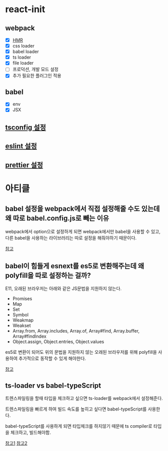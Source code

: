 # react-init

## webpack

- [x] [HMR](https://github.com/webpack/webpack-dev-server)
- [x] css loader
- [x] babel loader
- [x] ts loader
- [x] file loader
- [ ] 프로덕션, 개발 모드 설정
- [x] 추가 필요한 플러그인 적용

## babel

- [x] env
- [x] JSX

## [tsconfig 설정](https://github.com/MINJE-98/react-init/blob/main/tsconfig.json)

## [eslint 설정](https://github.com/MINJE-98/react-init/blob/main/.eslintrc)

## [prettier 설정](https://github.com/MINJE-98/react-init/blob/main/.prettierrc)

# 아티클

## babel 설정을 webpack에서 직접 설정해줄 수도 있는데 왜 따로 babel.config.js로 빼는 이유
webpack에서 option으로 설정하게 되면 webpack에서만 babel을 사용할 수 있고, 다른 babel을 사용하는 라이브러리는 따로 설정을 해줘야하기 때문이다.

[참고](https://stackoverflow.com/questions/43206062/why-do-i-have-to-put-babel-presets-inside-babelrc-and-webpack-config-js/43208353#43208353)

## babel이 힘들게 esnext를 es5로 변환해주는데 왜 polyfill을 따로 설정하는 걸까?

E11, 오래된 브라우저는 아래와 같은 JS문법을 지원하지 않는다.

- Promises
- Map
- Set
- Symbol
- Weakmap
- Weakset
- Array.from, Array.includes, Array.of, Array#find, Array.buffer, Array#findIndex
- Object.assign, Object.entries, Object.values

es5로 변환이 되어도 위의 문법을 지원하지 않는 오래된 브라우저를 위해 polyfill을 사용하여 추가적으로 동작할 수 있게 해야한다.

[참고](https://levelup.gitconnected.com/why-you-should-add-babel-polyfill-for-every-react-application-1997bdb8a524)

## ts-loader vs babel-typeScript

트렌스파일링을 할때 타입을 체크하고 싶으면 ts-loader를 webpack에서 설정해준다.

트렌스파일링을 빠르게 하여 빌드 속도를 높히고 싶다면 babel-typeScript를 사용한다.

babel-typeScript를 사용하게 되면 타입체크를 하지않기 때문에 ts compiler로 타입을 체크하고, 빌드해야함.

[참고1](https://evanlouie.github.io/posts/typescript-babel-preset-typescript-ts-loader)
[참고2](https://stackoverflow.com/questions/38320220/how-to-setup-typescript-babel-webpack)
